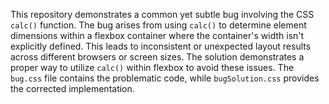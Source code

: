 This repository demonstrates a common yet subtle bug involving the CSS `calc()` function.  The bug arises from using `calc()` to determine element dimensions within a flexbox container where the container's width isn't explicitly defined. This leads to inconsistent or unexpected layout results across different browsers or screen sizes. The solution demonstrates a proper way to utilize `calc()` within flexbox to avoid these issues.  The `bug.css` file contains the problematic code, while `bugSolution.css` provides the corrected implementation.